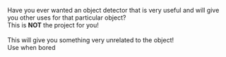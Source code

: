 Have you ever wanted an object detector that is very useful and will give you other uses for that particular object? <br>
This is **NOT** the project for you!
<br>
<br>
This will give you something very unrelated to the object!<br>
Use when bored
